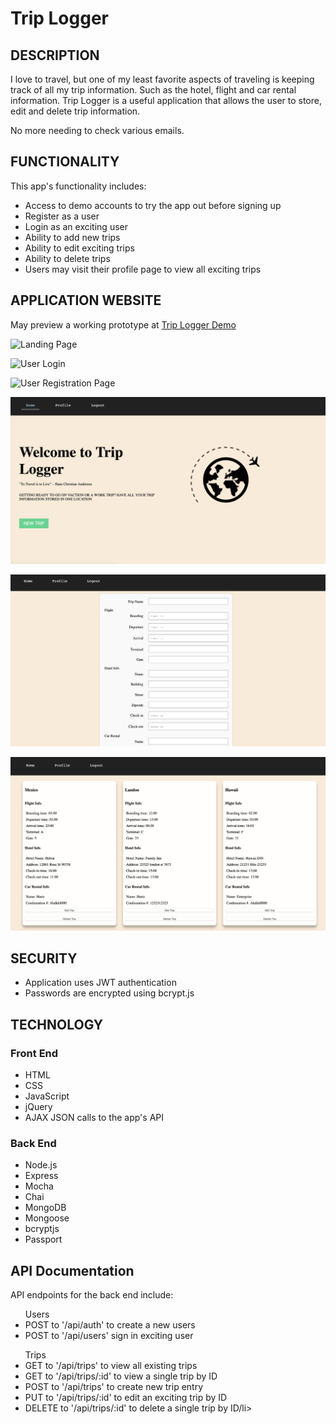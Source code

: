 # Trip Logger

<h2>DESCRIPTION</h2> 
I love to travel, but one of my least favorite aspects of traveling is keeping track of all my trip information. Such as the hotel, flight and car rental information. Trip Logger is a useful application that allows the user to store, edit and delete trip information.</p>
No more needing to check various emails.

<h2>FUNCTIONALITY</h2>
<p>This app's functionality includes:</p>
<ul>
	<li>Access to demo accounts to try the app out before signing up</li>
	<li>Register as a user</li>
	<li>Login as an exciting user</li>
	<li>Ability to add new trips</li>
  <li>Ability to edit exciting trips</li>
	<li>Ability to delete trips</li>
	<li>Users may visit their profile page to view all exciting trips</li>
</ul>

<H2>APPLICATION WEBSITE</h2>

 May preview a working prototype at [Trip Logger Demo](https://protected-basin-48207.herokuapp.com/index.html)

![Landing Page](public/Images/Landing-Page.png)

![User Login](public/Images/Loggin-Page.png)

![User Registration Page](public/Images/Registration-Page.png)

![User's Home](public/Images/Home-Page.png)

![Trip Form](public/Images/TripForm-Page.png)

![User's Profile](public/Images/Profile-Page.png)


<h2>SECURITY</h2>
<ul>
	<li>Application uses JWT authentication </li>
	<li>Passwords are encrypted using bcrypt.js</li>
</ul>

<h2>TECHNOLOGY</h2>
<h3>Front End</h3>
<ul>
	<li>HTML</li>
	<li>CSS</li>
	<li>JavaScript</li>
	<li>jQuery</li>
	<li>AJAX JSON calls to the app's API</li>
</ul>

<h3>Back End</h3>
<ul>
	<li>Node.js</li>
	<li>Express</li>
	<li>Mocha</li>
	<li>Chai</li>
	<li>MongoDB</li>
	<li>Mongoose</li>
	<li>bcryptjs</li>
	<li>Passport</li>
</ul>


<h2>API Documentation</h2>
<p>API endpoints for the back end include:</p>
<ul>Users
	<li>POST to '/api/auth' to create a new users</li>
	<li>POST to '/api/users' sign in exciting user</li>
</ul>

<ul>Trips
	<li>GET to '/api/trips' to view all existing trips</li>
	<li>GET to '/api/trips/:id' to view a single trip by ID</li>
	<li>POST to '/api/trips' to create new trip entry</li>
	<li>PUT to '/api/trips/:id' to edit an exciting trip by ID</li>
  <li>DELETE to '/api/trips/:id' to delete a single trip by ID/li>
</ul>

